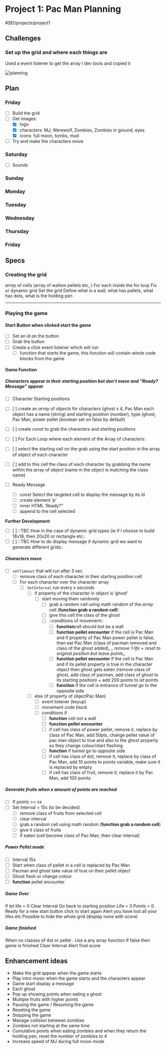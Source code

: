 # Project 1: Pac Man Planning
#SEI/projects/project1

## Challenges
### Set up the grid and where each things are
Used a event listener to get the array I dev tools and copied it


![planning](images/screenshot_planning.png)


## Plan
### Friday
- [ ] Build the grid
- [ ] Get images:
	- [x] logo
	- [x] characters: MJ, Werewolf,  Zombies, Zombies in ground, eyes
	- [x] icons: full moon, tombs, mud
- [ ] Try and make the characters move

### Saturday
- [ ] Sounds

### Sunday

### Monday

### Tuesday

### Wednesday

### Thursday

### Friday

## Specs

### Creating the grid
_array_ of cells (array of wallsm pellets etc, )
For each inside the for loop
Fix or dynamic grid
Set the grid
Define what is a wall, what has pallets, what has dots, what is the holding pen

- - - -
### Playing the game

#### Start Button when clicked start the game
- [ ] Set an id on the button
- [ ] Grab the button
- [ ] Create a click event listener which will run
	- [ ] function that starts the game, this function will contain whole code blocks from the game

#### Game Function

##### Characters appear in their starting position but don’t move and “Ready? Message” appear
- [ ] Character Starting positions
- [ ] [ ] create an _array_ of  _objects_ for characters (ghost x 4, Pac Man each object has a name (string) and starting position (number), type (ghost, Pac Man, power pellet (boolean set on false by default)
- [ ] [ ] create _const_ to grab the characters and _starting_ positions
- [ ] [ ] For Each Loop where each element of the Array of characters:
- [ ] [ ] select the starting cell on the grab using the start position in the array of object of each character
- [ ] [ ] add to this cell the class of each character by grabbing the name within the array of object (name in the object is matching the class name)

- [ ] Ready Message
	- [ ] _const_ Select the targeted cell to display the message by its id
	- [ ]  create element ‘p’
	- [ ] inner HTML ‘Ready?’’
	- [ ] append to the cell selected

**Further Development**
- [ ] [ ] ::TBC How in the case of dynamic grid types (ie if I choose to build 18x18, then 20x20 or rectangle etc::
- [ ] [ ] ::TBC How to do display message if dynamic grid we want to generate different grids::

##### Characters move
- [ ] `setTimeout` that will run after 3 sec
	- [ ] remove class of each character in their starting position cell
	- [ ] For each character over the character array
		- [ ] `SetInterval` run every x seconds
			- [ ] if property of the character in object is ‘ghost’
				- [ ] start moving them randomly
					- [ ] grab a random cell using math random of the _array_ cell (**function grab a random cell**)
					- [ ] give this cell the class of the ghost
					- [ ] ::conditions of movement::
						- [ ] **function**cell should bot be a wall
						- [ ] **function pellet encounter** if the cell is Pac Man and if property of Pac Man power pellet is false, then eat Pac Man (class of pacman removed and class of the ghost added), _ _remove 1 life + reset to original position but leave points__
						- [ ] **function pellet encounter** if the cell is Pac Man and if its pellet property is true in the character object then ghost gets eaten (remove class of ghost, add class of pacman, add class of ghost to its starting position) + add 200 points to _let_ points
						- [ ] **function** if the cell is entrance of tunnel go to the opposite side
			- [ ] else (if property of objectPac Man)
				- [ ] event listener (keyup)
				- [ ] movement code block
				- [ ] conditions if
					- [ ] **function** cell not a wall
					- [ ] **function pellet encounter**
					- [ ] if cell has class of power pellet, remove it, replace by class of Pac Man, add 50pts, change pellet value of pac man object to true and also to the ghost property so they change colour/start flashing
					- [ ] **function** if tunnel go to opposite side
					- [ ] if cell has class of dot, remove it, replace by class of Pac Man, add 10 points to points variable, make sure it is replaced by empty
					- [ ] if cell has class of fruit, remove it, replace it by Pac Man, add 100 points
##### Generate fruits when x amount of points are reached
- [ ] If points >= xx
- [ ] Set Interval = 15s (to be decided)
	- [ ] remove class of fruits from selected cell
	- [ ] clear interval
	- [ ] grab a random cell using math random (**function grab a random cell**)
	- [ ] give it class of fruits
	- [ ] if eaten (cell become class of Pac Man, then clear interval)
##### Power Pellet mode
- [ ] Interval 15s
- [ ] Start when class of pellet in a cell is replaced by Pac Man
- [ ] Pacman and ghost take value of true on their pellet object
- [ ] Ghost flash or change colour
- [ ] **function** pellet encounter

##### Game Over
If _let_ life = 0
Clear Interval
Go back to starting position
Life = 3
Points = 0
Ready for a new start button click to start again
Alert you have lost all your lifes etc
Possible to hide the whole grid (display none with score)

##### Game finished
When no classes of dot or pellet . Use a any array function
If false then game is finished
Clear Interval
Alert final score

## Enhancement ideas
* Make the grid appear when the game starts
* Play intro music when the game starts and the characters appear
* Game start display a message
* Each ghost
* Pop up showing points when eating a ghost
* Multiple fruits with higher points
* Pausing the game / Resuming the game
* Reseting the game
* Stopping the game
* Manage collision between zombies
* Zombies not starting at the same time
* Cumulative points when eating zombies and when they return the holding pen, reset the number of zombies to 4
* Increase speed of MJ during full moon mode
